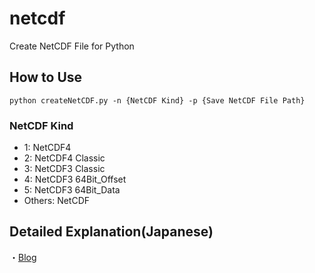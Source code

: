 # netcdf
Create NetCDF File for Python

## How to Use
```bash:bash
python createNetCDF.py -n {NetCDF Kind} -p {Save NetCDF File Path}
```

### NetCDF Kind
- 1: NetCDF4
- 2: NetCDF4 Classic
- 3: NetCDF3 Classic
- 4: NetCDF3 64Bit_Offset
- 5: NetCDF3 64Bit_Data
- Others: NetCDF


## Detailed Explanation(Japanese)
・[Blog](https://atchicken.com/netcdf4/)
